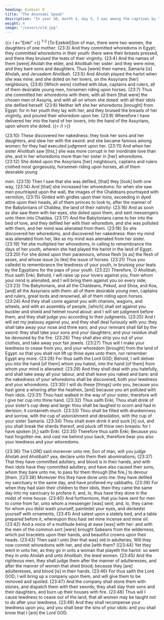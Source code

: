 ```yaml
---
heading: Ezekiel 9
title: "The Anunnaki Speak"
description: "In year 30, month 4, day 5, I was among the captives by the river of Chebar"
weight: 4
image: "/covers/old.jpg"
---
```



{{< l a="Enki" >}}
<sup>1-2</sup> [To Ezekiel]Son of man, there were two women, the daughters of one mother: {23:3} And they committed whoredoms in Egypt; they committed whoredoms in their
youth: there were their breasts pressed, and there they
bruised the teats of their virginity. {23:4} And the names of
them [were] Aholah the elder, and Aholibah her sister: and
they were mine, and they bare sons and daughters. Thus
[were] their names; Samaria [is] Aholah, and Jerusalem
Aholibah. {23:5} And Aholah played the harlot when she
was mine; and she doted on her lovers, on the Assyrians
[her] neighbours, {23:6} [Which were] clothed with blue,
captains and rulers, all of them desirable young men,
horsemen riding upon horses. {23:7} Thus she committed
her whoredoms with them, with all them [that were] the
chosen men of Assyria, and with all on whom she doted:
with all their idols she defiled herself. {23:8} Neither left
she her whoredoms [brought] from Egypt: for in her youth
they lay with her, and they bruised the breasts of her
virginity, and poured their whoredom upon her. {23:9}
Wherefore I have delivered her into the hand of her lovers,
into the hand of the Assyrians, upon whom she doted.
{{< /l >}}


{23:10} These discovered her nakedness: they took her sons
and her daughters, and slew her with the sword: and she
became famous among women; for they had executed
judgment upon her. {23:11} And when her sister Aholibah
saw [this,] she was more corrupt in her inordinate love than
she, and in her whoredoms more than her sister in [her]
whoredoms. {23:12} She doted upon the Assyrians [her]
neighbours, captains and rulers clothed most gorgeously,
horsemen riding upon horses, all of them desirable young

men. {23:13} Then I saw that she was defiled, [that] they
[took] both one way, {23:14} And [that] she increased her
whoredoms: for when she saw men pourtrayed upon the
wall, the images of the Chaldeans pourtrayed with
vermilion, {23:15} Girded with girdles upon their loins,
exceeding in dyed attire upon their heads, all of them
princes to look to, after the manner of the Babylonians of
Chaldea, the land of their nativity: {23:16} And as soon as
she saw them with her eyes, she doted upon them, and sent
messengers unto them into Chaldea. {23:17} And the
Babylonians came to her into the bed of love, and they
defiled her with their whoredom, and she was polluted with
them, and her mind was alienated from them. {23:18} So
she discovered her whoredoms, and discovered her
nakedness: then my mind was alienated from her, like as my
mind was alienated from her sister. {23:19} Yet she
multiplied her whoredoms, in calling to remembrance the
days of her youth, wherein she had played the harlot in the
land of Egypt. {23:20} For she doted upon their paramours,
whose flesh [is as] the flesh of asses, and whose issue [is
like] the issue of horses. {23:21} Thus you calledst to
remembrance the lewdness of your youth, in bruising your
teats by the Egyptians for the paps of your youth.
{23:22} Therefore, O Aholibah, thus saith Enki;
Behold, I will raise up your lovers against you, from whom
your mind is alienated, and I will bring them against you on
every side; {23:23} The Babylonians, and all the
Chaldeans, Pekod, and Shoa, and Koa, [and] all the
Assyrians with them: all of them desirable young men,
captains and rulers, great lords and renowned, all of them
riding upon horses. {23:24} And they shall come against
you with chariots, wagons, and wheels, and with an
assembly of people, [which] shall set against you buckler
and shield and helmet round about: and I will set judgment
before them, and they shall judge you according to their
judgments. {23:25} And I will set my jealousy against you,
and they shall deal furiously with you: they shall take away
your nose and thine ears; and your remnant shall fall by the
sword: they shall take your sons and your daughters; and your
residue shall be devoured by the fire. {23:26} They shall
also strip you out of your clothes, and take away your fair
jewels. {23:27} Thus will I make your lewdness to cease
from you, and your whoredom [brought] from the land of
Egypt: so that you shalt not lift up thine eyes unto them,
nor remember Egypt any more. {23:28} For thus saith the
Lord GOD; Behold, I will deliver you into the hand [of
them] whom you hatest, into the hand [of them] from
whom your mind is alienated: {23:29} And they shall deal
with you hatefully, and shall take away all your labour, and
shall leave you naked and bare: and the nakedness of your
whoredoms shall be discovered, both your lewdness and your
whoredoms. {23:30} I will do these [things] unto you,
because you hast gone a whoring after the heathen, [and]
because you art polluted with their idols. {23:31} Thou
hast walked in the way of your sister; therefore will I give her
cup into thine hand. {23:32} Thus saith Enki;
Thou shalt drink of your sister’s cup deep and large: thou
shalt be laughed to scorn and had in derision; it containeth
much. {23:33} Thou shalt be filled with drunkenness and
sorrow, with the cup of astonishment and desolation, with
the cup of your sister Samaria. {23:34} Thou shalt even drink
it and suck [it] out, and you shalt break the sherds thereof,
and pluck off thine own breasts: for I have spoken [it,] saith
Enki. {23:35} Therefore thus saith Enki;
Because you hast forgotten me, and cast me behind your
back, therefore bear you also your lewdness and your
whoredoms.

{23:36} The LORD said moreover unto me; Son of man,
wilt you judge Aholah and Aholibah? yea, declare unto
them their abominations; {23:37} That they have committed
adultery, and blood is in their hands, and with their idols
have they committed adultery, and have also caused their
sons, whom they bare unto me, to pass for them through
[the fire,] to devour [them. ]{23:38} Moreover this they
have done unto me: they have defiled my sanctuary in the
same day, and have profaned my sabbaths. {23:39} For
when they had slain their children to their idols, then they
came the same day into my sanctuary to profane it; and, lo,
thus have they done in the midst of mine house. {23:40}
And furthermore, that you have sent for men to come from
far, unto whom a messenger [was] sent; and, lo, they came:
for whom you didst wash yourself, paintedst your eyes, and
deckedst yourself with ornaments, {23:41} And satest upon a
stately bed, and a table prepared before it, whereupon thou
hast set mine incense and mine oil. {23:42} And a voice of
a multitude being at ease [was] with her: and with the men
of the common sort [were] brought Sabeans from the
wilderness, which put bracelets upon their hands, and
beautiful crowns upon their heads. {23:43} Then said I unto
[her that was] old in adulteries, Will they now commit
whoredoms with her, and she [with them? ]{23:44} Yet
they went in unto her, as they go in unto a woman that
playeth the harlot: so went they in unto Aholah and unto
Aholibah, the lewd women.
{23:45} And the righteous men, they shall judge them
after the manner of adulteresses, and after the manner of
women that shed blood; because they [are] adulteresses, and
blood [is] in their hands. {23:46} For thus saith the Lord
GOD; I will bring up a company upon them, and will give
them to be removed and spoiled. {23:47} And the company
shall stone them with stones, and dispatch them with their
swords; they shall slay their sons and their daughters, and
burn up their houses with fire. {23:48} Thus will I cause
lewdness to cease out of the land, that all women may be
taught not to do after your lewdness. {23:49} And they shall
recompense your lewdness upon you, and you shall bear the
sins of your idols: and you shall know that I [am] the Lord
GOD.
